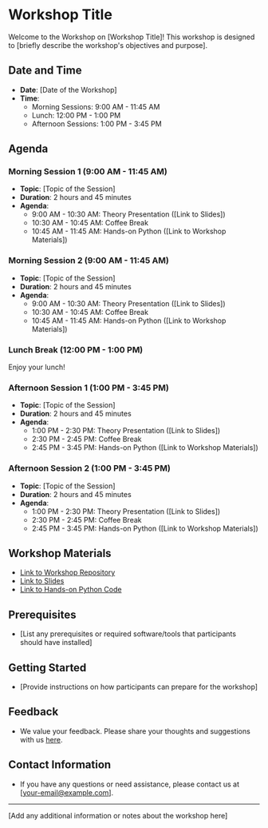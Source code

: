 # Workshop Title

Welcome to the Workshop on [Workshop Title]! This workshop is designed to [briefly describe the workshop's objectives and purpose].

## Date and Time
- **Date**: [Date of the Workshop]
- **Time**: 
  - Morning Sessions: 9:00 AM - 11:45 AM
  - Lunch: 12:00 PM - 1:00 PM
  - Afternoon Sessions: 1:00 PM - 3:45 PM

## Agenda

### Morning Session 1 (9:00 AM - 11:45 AM)
- **Topic**: [Topic of the Session]
- **Duration**: 2 hours and 45 minutes
- **Agenda**:
  - 9:00 AM - 10:30 AM: Theory Presentation ([Link to Slides])
  - 10:30 AM - 10:45 AM: Coffee Break
  - 10:45 AM - 11:45 AM: Hands-on Python ([Link to Workshop Materials])

### Morning Session 2 (9:00 AM - 11:45 AM)
- **Topic**: [Topic of the Session]
- **Duration**: 2 hours and 45 minutes
- **Agenda**:
  - 9:00 AM - 10:30 AM: Theory Presentation ([Link to Slides])
  - 10:30 AM - 10:45 AM: Coffee Break
  - 10:45 AM - 11:45 AM: Hands-on Python ([Link to Workshop Materials])

### Lunch Break (12:00 PM - 1:00 PM)
Enjoy your lunch!

### Afternoon Session 1 (1:00 PM - 3:45 PM)
- **Topic**: [Topic of the Session]
- **Duration**: 2 hours and 45 minutes
- **Agenda**:
  - 1:00 PM - 2:30 PM: Theory Presentation ([Link to Slides])
  - 2:30 PM - 2:45 PM: Coffee Break
  - 2:45 PM - 3:45 PM: Hands-on Python ([Link to Workshop Materials])

### Afternoon Session 2 (1:00 PM - 3:45 PM)
- **Topic**: [Topic of the Session]
- **Duration**: 2 hours and 45 minutes
- **Agenda**:
  - 1:00 PM - 2:30 PM: Theory Presentation ([Link to Slides])
  - 2:30 PM - 2:45 PM: Coffee Break
  - 2:45 PM - 3:45 PM: Hands-on Python ([Link to Workshop Materials])

## Workshop Materials
- [Link to Workshop Repository](https://github.com/your-username/workshop-repo)
- [Link to Slides](https://github.com/your-username/workshop-repo/slides)
- [Link to Hands-on Python Code](https://github.com/your-username/workshop-repo/hands-on-code)

## Prerequisites
- [List any prerequisites or required software/tools that participants should have installed]

## Getting Started
- [Provide instructions on how participants can prepare for the workshop]

## Feedback
- We value your feedback. Please share your thoughts and suggestions with us [here](https://github.com/your-username/workshop-repo/issues).

## Contact Information
- If you have any questions or need assistance, please contact us at [your-email@example.com].

---

[Add any additional information or notes about the workshop here]

